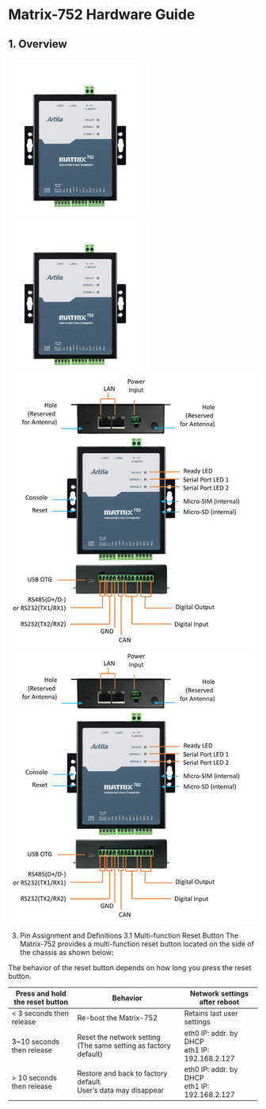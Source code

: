 # Matrix-752 Hardware Guide

## 1. Overview

![Matrix-752](./images/Matrix-752.jpg)
![Matrix-752](./images/Matrix-752.png)
![Matrix-752 IO Connectors](./images/Matrix-752%20IO%20Connectors.jpg)
![Matrix-752 IO Connectors](./images/Matrix-752%20IO%20Connectors.png)


3. Pin Assignment and Definitions
3.1 Multi-function Reset Button
The Matrix-752 provides a multi-function reset button located on the side of the chassis as shown below:

The behavior of the reset button depends on how long you press the reset button.

| Press and hold the reset button | Behavior                                        | Network settings after reboot                     |
|---------------------------------|------------------------------------------------|--------------------------------------------------|
| < 3 seconds then release        | Re-boot the Matrix-752                         | Retains last user settings                       |
| 3~10 seconds then release       | Reset the network setting (The same setting as factory default) | eth0 IP: addr. by DHCP<br>eth1 IP: 192.168.2.127 |
| > 10 seconds then release       | Restore and back to factory default.<br>User’s data may disappear | eth0 IP: addr. by DHCP<br>eth1 IP: 192.168.2.127 |
